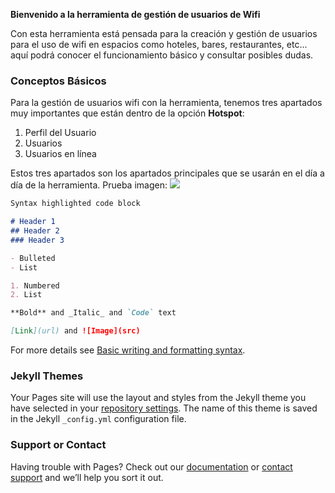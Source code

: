 **Bienvenido a la herramienta de gestión de usuarios de Wifi**

Con esta herramienta está pensada para la creación y gestión de usuarios para el uso de wifi en espacios como hoteles, bares, restaurantes, etc... aquí podrá conocer el funcionamiento básico y consultar posibles dudas.

### Conceptos Básicos

Para la gestión de usuarios wifi con la herramienta, tenemos tres apartados muy importantes que están dentro de la opción **Hotspot**:
1. Perfil del Usuario
2. Usuarios
3. Usuarios en línea

Estos tres apartados son los apartados principales que se usarán en el día a día de la herramienta.
Prueba imagen:
![](https://github.com/aferez146/Gestion-HotSpot/blob/gh-pages/gif_tablero.gif)

```markdown
Syntax highlighted code block

# Header 1
## Header 2
### Header 3

- Bulleted
- List

1. Numbered
2. List

**Bold** and _Italic_ and `Code` text

[Link](url) and ![Image](src)
```

For more details see [Basic writing and formatting syntax](https://docs.github.com/en/github/writing-on-github/getting-started-with-writing-and-formatting-on-github/basic-writing-and-formatting-syntax).

### Jekyll Themes

Your Pages site will use the layout and styles from the Jekyll theme you have selected in your [repository settings](https://github.com/aferez146/Ausarta_hotspot.github.io/settings/pages). The name of this theme is saved in the Jekyll `_config.yml` configuration file.

### Support or Contact

Having trouble with Pages? Check out our [documentation](https://docs.github.com/categories/github-pages-basics/) or [contact support](https://support.github.com/contact) and we’ll help you sort it out.
